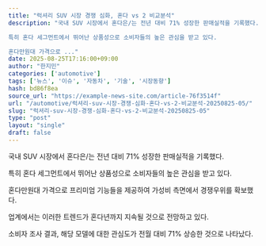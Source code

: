 ```yaml
---
title: "럭셔리 SUV 시장 경쟁 심화, 혼다 vs 2 비교분석"
description: "국내 SUV 시장에서 혼다은/는 전년 대비 71% 성장한 판매실적을 기록했다.

특히 혼다 세그먼트에서 뛰어난 상품성으로 소비자들의 높은 관심을 받고 있다.

혼다만원대 가격으로 ..."
date: 2025-08-25T17:16:00+09:00
author: "한지민"
categories: ['automotive']
tags: ['뉴스', '이슈', '자동차', '기술', '시장동향']
hash: bd86f8ea
source_url: "https://example-news-site.com/article-76f3514f"
url: "/automotive/럭셔리-suv-시장-경쟁-심화-혼다-vs-2-비교분석-20250825-05/"
slug: "럭셔리-suv-시장-경쟁-심화-혼다-vs-2-비교분석-20250825-05"
type: "post"
layout: "single"
draft: false
---
```


국내 SUV 시장에서 혼다은/는 전년 대비 71% 성장한 판매실적을 기록했다.

특히 혼다 세그먼트에서 뛰어난 상품성으로 소비자들의 높은 관심을 받고 있다.

혼다만원대 가격으로 프리미엄 기능들을 제공하여 가성비 측면에서 경쟁우위를 확보했다.

업계에서는 이러한 트렌드가 혼다년까지 지속될 것으로 전망하고 있다.

소비자 조사 결과, 해당 모델에 대한 관심도가 전월 대비 71% 상승한 것으로 나타났다.
